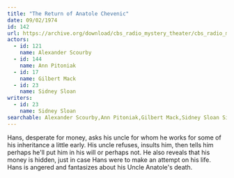 ```yaml
---
title: "The Return of Anatole Chevenic"
date: 09/02/1974
id: 142
url: https://archive.org/download/cbs_radio_mystery_theater/cbs_radio_mystery_theater-0101-0150.zip/cbs_radio_mystery_theater-0101-0150%2Fcbsrmt_0142_the_return_of_anatole_chevenic.mp3
actors:  
  - id: 121
    name: Alexander Scourby  
  - id: 144
    name: Ann Pitoniak  
  - id: 17
    name: Gilbert Mack  
  - id: 23
    name: Sidney Sloan
writers:  
  - id: 23
    name: Sidney Sloan
searchable: Alexander Scourby,Ann Pitoniak,Gilbert Mack,Sidney Sloan Sidney Sloan
---
```

Hans, desperate for money, asks his uncle for whom he works for some of his inheritance a little early. His uncle refuses, insults him, then tells him perhaps he'll put him in his will or perhaps not. He also reveals that his money is hidden, just in case Hans were to make an attempt on his life. Hans is angered and fantasizes about his Uncle Anatole's death.